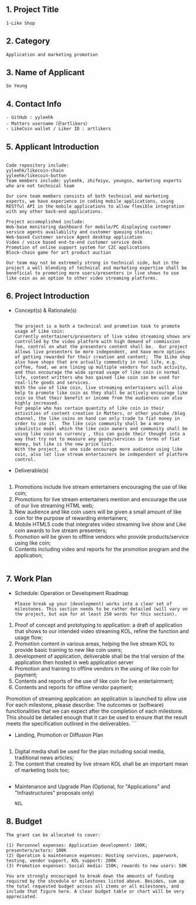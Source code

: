 ## 1. Project Title
    1-Like Shop
    
## 2. Category 
    Application and marketing promotion
    
## 3. Name of Applicant
    So Yeung

## 4. Contact Info
    - GitHub : yyleehk
    - Matters username（＠artlikers）
    - LikeCoin wallet / Liker ID : artlikers

## 5. Applicant Introduction
```

Code repository include:
yyleehk/likecoin-chain
yyleehk/likecoin-button
Team members include: yyleehk, zhifeiyu, yeungso, marketing experts who are not technical team

Our core team members consists of both technical and marketing experts, we have experience in coding mobile applications, using RESTful API in the mobile applications to allow flexible integration with any other back-end applications.

Project accomoplished include:
Web-base monitoring dashboard for mobile/PC displaying customer service agents availability and customer queuing status;
Web-based Customer service Agent desktop application
Video / voice based end-to-end customer service desk
Promotion of online support system for C2C applications
Block-chain game for art product auction

Our team may not be extremely strong in technical side, but in the project a well blending of technical and marketing expertise shall be beneficial to promoting more users/presenters in live shows to use like coin as an option to other video streaming platforms.

```

## 6. Project Introduction



- Concept(s) & Rationale(s)
 
    ```
  
    The project is a both a technical and promotion task to promote usage of Like coin:
    Currently entertainers/presenters of live video streaming shows are controlled by the video platform with high demand of commission fee, control on what the presenters content shall be.  Our project allows live presenters be more independent, and have more options of getting rewarded for their creation and content;  The 1Like shop also have shops that are actually commodity in real life, e.g. coffee, food, we are lining up multiple vendors for such activity, and thus encourage the wide spread usage of like coin in normal life, content writters who has gained like coin can be used for real-life goods and services.
    With the use of like coin, live streaming entertainers will also help to promote like coin as they shall be actively encourage like coin so that their benefit or income from the audiences can also highly increased.
    For people who has certain quantity of like coin in their activities of content creation in Matters, or other youtube /blog channel, the like coins on hand can only trade to fiat money in order to use it.  The like coin community shall be a more idealistic model which the like coin owners and community shall be using like coin as currency , this can guide their thought into a way that try not to measure any goods/services in terms of fiat money, but like is the new price list.
    With the project, at one side encourage more audience using like coin, also let live stream entertainers be independent of platform control.

    ```   
- Deliverable(s)

    ```
1. Promotions include live stream entertainers encouraging the use of like coin;
2. Promotions for live stream entertainers mention and encourage the use of our live streaming HTML web;
3. New audience and like coin users will be given a small amount of like coin for the purpose of rewarding entertainers;
4. Mobile HTML5 code that integrates video streaming live show and Like coin awards to live stream presenters;
5. Promotion will be given to offline vendors who provide products/service using like coin;
6. Contents including video and reports for the promotion program and the application;
   ``` 

## 7. Work Plan

- Schedule: Operation or Development Roadmap
    ```
    Please break up your (development) works into a clear set of milestones. This section needs to be rather detailed (will vary on the project, but aim for at least 250 words for this section).
1. Proof of concept and prototyping to application: a draft of application that shows to our intended video streaming KOL, refine the function and usage flow;
2. Promotion content in various areas, helping the live stream KOL to provide basic training to new like coin users;
3. development of application, deliverable shall be the trial version of the application then hosted in web application server
4. Promotion and training to offline vendors in the using of like coin for payment;
5. Contents and reports of the use of like coin for live entertainment;
6. Contents and reports for offline vendor payment;
 
Promotion of streaming application: an application is launched to allow use 
    For each milestone, please describe: The outcomes or (software) functionalities that we can expect after the completion of each milestone. This should be detailed enough that it can be used to ensure that the result meets the specification outlined in the deliverables.
    ```
    
- Landing, Promotion or Diffusion Plan
    ```
1. Digital media shall be used for the plan including social media, traditional news articles;
2. The content that created by live stream KOL shall be an important mean of marketing tools too;
    ```
    
- Maintenance and Upgrade Plan (Optional, for "Applications" and "Infrastructures" proposals only)
    ```
    NIL
    ```

## 8. Budget

    The grant can be allocated to cover: 
    
    (1) Personnel expenses: Application development: 100K; presenters/actors: 100K
    (2) Operation & maintenance expenses: Hosting services, paperwork, testing, vendor support, KOL support: 200K
    (3) Promotion expenses: Social media: 150K; rewards to new users: 50K
    
    You are strongly encouraged to break down the amounts of funding required by the shcedule or milestones listed above. Besides, sum up the total requested budget across all items or all milestones, and include that figure here. A clear budget table or chart will be very appreciated.







